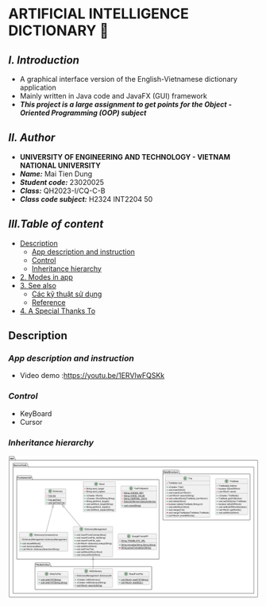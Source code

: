 # **ARTIFICIAL INTELLIGENCE DICTIONARY 🧠**

## ***I. Introduction***

+ A graphical interface version of the English-Vietnamese dictionary application
+ Mainly written in Java code and JavaFX (GUI) framework
+ ***This project is a large assignment to get points for the Object - Oriented Programming (OOP) subject***

## ***II. Author***

+ **UNIVERSITY OF ENGINEERING AND TECHNOLOGY - VIETNAM NATIONAL UNIVERSITY**
+ ***Name:*** Mai Tien Dung
+ ***Student code:*** 23020025
+ ***Class:*** QH2023-I/CQ-C-B
+ ***Class code subject:*** H2324 INT2204 50

## ***III.Table of content***

- [Description](#description)
    * [App description and instruction](#app-description-and-instruction)
    * [Control](#control)
    * [Inheritance hierarchy](#inheritance-hierarchy)
- [2. Modes in app](#modes-in-app)
- [3. See also](#see-also)
  * [Các kỹ thuật sử dụng](#các-kỹ-thuật-sử-dụng)
  * [Reference](#Reference)
- [4. A Special Thanks To](#a-special-thanks-to)

## **Description** 
### *App description and instruction* 

- Video demo :https://youtu.be/1ERVIwFQSKk
### *Control* 
- KeyBoard
- Cursor
### *Inheritance hierarchy*
![UML Diagram](UML.png)
    


